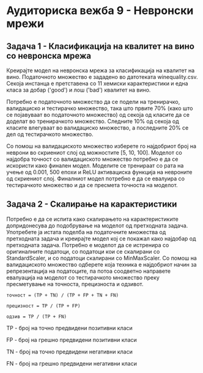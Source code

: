 ﻿# Аудиториска вежба 9 - Невронски мрежи

## Задача 1 - Класификација на квалитет на вино со невронска мрежа

Креирајте модел на невронска мрежа за класификација на квалитет на вино. Податочното множество е зададено во датотеката winequality.csv. Секоја инстанца е претставена со 11 хемиски карактеристики и една класа 
за добар ('good') и лош ('bad') квалитет на вино. 

Потребно е податочното множество да се подели на тренирачко, валидациско и тестирачко множество, така што првите 70% (како што се појавуваат во податочното множество) од секоја од класите да се доделат во 
тренирачкото множество. Следните 10% од секоја од класите влегуваат во валидациско множество, а последните 20% се дел од тестирачкото множество.

Со помош на валидациското множество изберете го најдобриот број на неврони во скриениот слој од можностите [5, 10, 100]. Моделот со најдобра точност со валидациското множество потребно е да се искористи како 
финален модел. Моделите се тренираат со рата на учење од 0.001, 500 епохи и ReLU активациска функција на невроните од скриениот слој. 
Финалниот модел потребно е да се евалуира со тестирачкото множество и да се пресмета точноста на моделот.


## Задача 2 - Скалирање на карактеристики
Потребно е да се испита како скалирањето на карактеристиките допридонесува до подобрување на моделот од претходната задача. 
Употребете ја истата поделба на податочните множества од претходната задача и креирајте модел кој се покажал како најдобар од претходната задача. Потребно е моделот да се истренира со оригиналните податоци, 
со податоци кои се скалирани со StandardScaler, и со податоци скалирани со MinMaxScaler. Со помош на валидациското множество одберете која техника е најдобриот начин за репрезентација на податоците, 
па потоа соодветно направете евалуација на моделот со тестирачкото множество преку пресметување на точноста, прецизноста и одзивот. 

    точност = (TP + TN) / (TP + FP + TN + FN)

    прецизност = TP / (TP + FP)

    одзив = TP / (TP + FN)

TP - број на точно предвидени позитивни класи

FP - број на грешно предвидени позитивни класи

TN - број на точно предвидени негативни класи

FN - број на грешно предвидени негативни класи
